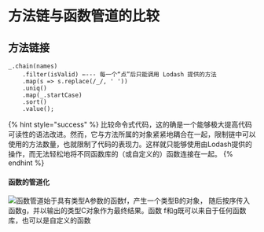 # 方法链与函数管道的比较

## 方法链接

```text
_.chain(names)
    .filter(isValid) ⇽--- 每一个“点”后只能调用 Lodash 提供的方法
    .map(s => s.replace(/_/, ' '))
    .uniq()
    .map(_.startCase)
    .sort()
    .value();
```

{% hint style="success" %}
 比较命令式代码，这的确是一个能够极大提高代码可读性的语法改进。然而，它与方法所属的对象紧紧地耦合在一起，限制链中可以使用的方法数量，也就限制了代码的表现力。这样就只能够使用由Lodash提供的操作，而无法轻松地将不同函数库的（或自定义的）函数连接在一起。
{% endhint %}

#### 函数的管道化

![&#x51FD;&#x6570;&#x7BA1;&#x9053;&#x59CB;&#x4E8E;&#x5177;&#x6709;&#x7C7B;&#x578B;A&#x53C2;&#x6570;&#x7684;&#x51FD;&#x6570;f&#xFF0C;&#x4EA7;&#x751F;&#x4E00;&#x4E2A;&#x7C7B;&#x578B;B&#x7684;&#x5BF9;&#x8C61;&#xFF0C; &#x968F;&#x540E;&#x6309;&#x5E8F;&#x4F20;&#x5165;&#x51FD;&#x6570;g&#xFF0C;&#x5E76;&#x4EE5;&#x8F93;&#x51FA;&#x7684;&#x7C7B;&#x578B;C&#x5BF9;&#x8C61;&#x4F5C;&#x4E3A;&#x6700;&#x7EC8;&#x7ED3;&#x679C;&#x3002;&#x51FD;&#x6570; f&#x548C;g&#x65E2;&#x53EF;&#x4EE5;&#x6765;&#x81EA;&#x4E8E;&#x4EFB;&#x4F55;&#x51FD;&#x6570;&#x5E93;&#xFF0C;&#x4E5F;&#x53EF;&#x4EE5;&#x662F;&#x81EA;&#x5B9A;&#x4E49;&#x7684;&#x51FD;&#x6570;](../.gitbook/assets/1805bac030eac62039c8-original-image28.png)



